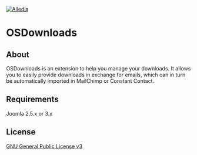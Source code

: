 [![Alledia](https://www.alledia.com/images/logo_circle_small.png)](https://www.alledia.com)

OSDownloads
============

## About

OSDownloads is an extension to help you manage your downloads. It allows you to easily provide downloads in exchange for emails, which can in turn be automatically imported in MailChimp or Constant Contact.

## Requirements

Joomla 2.5.x or 3.x

## License

[GNU General Public License v3](http://www.gnu.org/copyleft/gpl.html)

